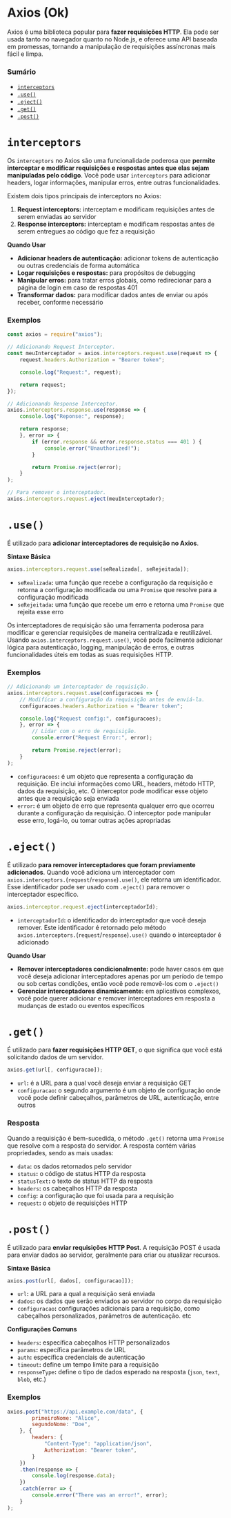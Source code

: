 # Axios (Ok)

Axios é uma biblioteca popular para **fazer requisições HTTP**. Ela pode ser usada tanto no navegador quanto no Node.js, e oferece uma API baseada em promessas, tornando a manipulação de requisições assíncronas mais fácil e limpa.

### Sumário

- [`interceptors`](#interceptors)
- [`.use()`](#use)
- [`.eject()`](#eject)
- [`.get()`](#get)
- [`.post()`](#post)

# <a id="interceptors"></a>`interceptors`

Os `interceptors` no Axios são uma funcionalidade poderosa que **permite interceptar e modificar requisições e respostas antes que elas sejam manipuladas pelo código**. Você pode usar `interceptors` para adicionar headers, logar informações, manipular erros, entre outras funcionalidades.

Existem dois tipos principais de interceptors no Axios:

1. **Request interceptors:** interceptam e modificam requisições antes de serem enviadas ao servidor
2. **Response interceptors:** interceptam e modificam respostas antes de serem entregues ao código que fez a requisição

**Quando Usar**

- **Adicionar headers de autenticação:** adicionar tokens de autenticação ou outras credenciais de forma automática
- **Logar requisições e respostas:** para propósitos de debugging
- **Manipular erros:** para tratar erros globais, como redirecionar para a página de login em caso de respostas 401
- **Transformar dados:** para modificar dados antes de enviar ou após receber, conforme necessário

### Exemplos

```JavaScript
const axios = require("axios");

// Adicionando Request Interceptor.
const meuInterceptador = axios.interceptors.request.use(request => {
    request.headers.Authorization = "Bearer token";

    console.log("Request:", request);

    return request;
});

// Adicionando Response Interceptor.
axios.interceptors.response.use(response => {
    console.log("Reponse:", response);

    return response;
    }, error => {
        if (error.response && error.response.status === 401 ) {
            console.error("Unauthorized!");
        }

        return Promise.reject(error);
    }
);

// Para remover o interceptador.
axios.interceptors.request.eject(meuInterceptador);
```

# <a id="use"></a>`.use()`

É utilizado para **adicionar interceptadores de requisição no Axios**.

**Sintaxe Básica**

```JavaScript
axios.interceptors.request.use(seRealizada[, seRejeitada]);
```

- `seRealizada`**:** uma função que recebe a configuração da requisição e retorna a configuração modificada ou uma `Promise` que resolve para a configuração modificada
- `seRejeitada`**:** uma função que recebe um erro e retorna uma `Promise` que rejeita esse erro

Os interceptadores de requisição são uma ferramenta poderosa para modificar e gerenciar requisições de maneira centralizada e reutilizável. Usando `axios.interceptors.request.use()`, você pode facilmente adicionar lógica para autenticação, logging, manipulação de erros, e outras funcionalidades úteis em todas as suas requisições HTTP.

### Exemplos

```JavaScript
// Adicionando um interceptador de requisição.
axios.interceptors.request.use(configuracoes => {
    // Modificar a configuração da requisição antes de enviá-la.
    configuracoes.headers.Authorization = "Bearer token";

    console.log("Request config:", configuracoes);
    }, error => {
        // Lidar com o erro de requisição.
        console.error("Request Error:", error);

        return Promise.reject(error);
    }
);
```

- `configuracoes`**:** é um objeto que representa a configuração da requisição. Ele inclui informações como URL, headers, método HTTP, dados da requisição, etc. O interceptor pode modificar esse objeto antes que a requisição seja enviada
- `error`**:** é um objeto de erro que representa qualquer erro que ocorreu durante a configuração da requisição. O interceptor pode manipular esse erro, logá-lo, ou tomar outras ações apropriadas

# <a id="eject"></a>`.eject()`

É utilizado **para remover interceptadores que foram previamente adicionados**. Quando você adiciona um interceptador com `axios.interceptors.`(`request`/`response`)`.use()`, ele retorna um identificador. Esse identificador pode ser usado com `.eject()` para remover o interceptador específico.

```JavaScript
axios.interceptor.request.eject(interceptadorId);
```

- `interceptadorId`**:** o identificador do interceptador que você deseja remover. Este identificador é retornado pelo método `axios.interceptors.`(`request`/`response`)`.use()` quando o interceptador é adicionado

**Quando Usar**

- **Remover interceptadores condicionalmente:** pode haver casos em que você deseja adicionar interceptadores apenas por um período de tempo ou sob certas condições, então você pode removê-los com o `.eject()`
- **Gerenciar interceptadores dinamicamente:** em aplicativos complexos, você pode querer adicionar e remover interceptadores em resposta a mudanças de estado ou eventos específicos

# <a id="get"></a>`.get()`

É utilizado para **fazer requisições HTTP GET**, o que significa que você está solicitando dados de um servidor.

```JavaScript
axios.get(url[, configuracao]);
```

- `url`**:** é a URL para a qual você deseja enviar a requisição GET
- `configuracao`**:** o segundo argumento é um objeto de configuração onde você pode definir cabeçalhos, parâmetros de URL, autenticação, entre outros

### Resposta

Quando a requisição é bem-sucedida, o método `.get()` retorna uma `Promise` que resolve com a resposta do servidor. A resposta contém várias propriedades, sendo as mais usadas:

- `data`**:** os dados retornados pelo servidor
- `status`**:** o código de status HTTP da resposta
- `statusText`**:** o texto de status HTTP da resposta
- `headers`**:** os cabeçalhos HTTP da resposta
- `config`**:** a configuração que foi usada para a requisição
- `request`**:** o objeto de requisições HTTP

# <a id="post"></a>`.post()`

É utilizado para **enviar requisições HTTP Post**. A requisição POST é usada para enviar dados ao servidor, geralmente para criar ou atualizar recursos.

**Sintaxe Básica**

```JavaScript
axios.post(url[, dados[, configuracao]]);
```

- `url`**:** a URL para a qual a requisição será enviada
- `dados`**:** os dados que serão enviados ao servidor no corpo da requisição
- `configuracao`**:** configurações adicionais para a requisição, como cabeçalhos personalizados, parâmetros de autenticação. etc

**Configurações Comuns**

- `headers`**:** específica cabeçalhos HTTP personalizados
- `params`**:** específica parâmetros de URL
- `auth`**:** específica credenciais de autenticação
- `timeout`**:** define um tempo limite para a requisição
- `responseType`**:** define o tipo de dados esperado na resposta (`json`, `text`, `blob`, etc.)

### Exemplos

```JavaScript
axios.post("https://api.example.com/data", {
        primeiroNome: "Alice",
        segundoNome: "Doe",
    }, {
        headers: {
            "Content-Type": "application/json",
            Authorization: "Bearer token",
        }
    })
    .then(response => {
        console.log(response.data);
    })
    .catch(error => {
        console.error("There was an error!", error);
    }
);
```
